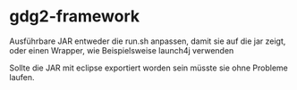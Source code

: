 # gdg2-framework

Ausführbare JAR
entweder die run.sh anpassen, damit sie auf die jar zeigt, oder einen Wrapper, wie Beispielsweise launch4j verwenden

Sollte die JAR mit eclipse exportiert worden sein müsste sie ohne Probleme laufen.